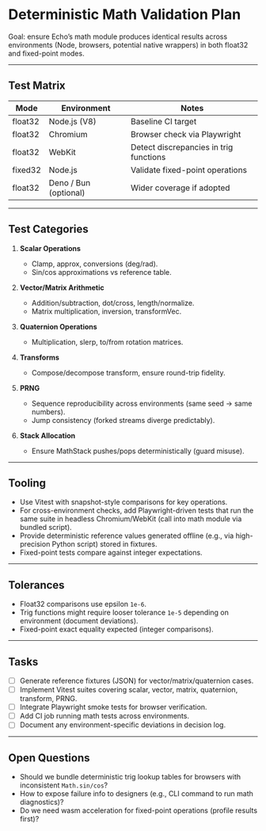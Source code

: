 # Deterministic Math Validation Plan

Goal: ensure Echo’s math module produces identical results across environments (Node, browsers, potential native wrappers) in both float32 and fixed-point modes.

---

## Test Matrix

| Mode | Environment | Notes |
| ---- | ----------- | ----- |
| float32 | Node.js (V8) | Baseline CI target |
| float32 | Chromium | Browser check via Playwright |
| float32 | WebKit | Detect discrepancies in trig functions |
| fixed32 | Node.js | Validate fixed-point operations |
| float32 | Deno / Bun (optional) | Wider coverage if adopted |

---

## Test Categories

1. **Scalar Operations**
   - Clamp, approx, conversions (deg/rad).
   - Sin/cos approximations vs reference table.

2. **Vector/Matrix Arithmetic**
   - Addition/subtraction, dot/cross, length/normalize.
   - Matrix multiplication, inversion, transformVec.

3. **Quaternion Operations**
   - Multiplication, slerp, to/from rotation matrices.

4. **Transforms**
   - Compose/decompose transform, ensure round-trip fidelity.

5. **PRNG**
   - Sequence reproducibility across environments (same seed -> same numbers).
   - Jump consistency (forked streams diverge predictably).

6. **Stack Allocation**
   - Ensure MathStack pushes/pops deterministically (guard misuse).

---

## Tooling
- Use Vitest with snapshot-style comparisons for key operations.
- For cross-environment checks, add Playwright-driven tests that run the same suite in headless Chromium/WebKit (call into math module via bundled script).
- Provide deterministic reference values generated offline (e.g., via high-precision Python script) stored in fixtures.
- Fixed-point tests compare against integer expectations.

---

## Tolerances
- Float32 comparisons use epsilon `1e-6`.
- Trig functions might require looser tolerance `1e-5` depending on environment (document deviations).
- Fixed-point exact equality expected (integer comparisons).

---

## Tasks
- [ ] Generate reference fixtures (JSON) for vector/matrix/quaternion cases.
- [ ] Implement Vitest suites covering scalar, vector, matrix, quaternion, transform, PRNG.
- [ ] Integrate Playwright smoke tests for browser verification.
- [ ] Add CI job running math tests across environments.
- [ ] Document any environment-specific deviations in decision log.

---

## Open Questions
- Should we bundle deterministic trig lookup tables for browsers with inconsistent `Math.sin/cos`?
- How to expose failure info to designers (e.g., CLI command to run math diagnostics)?
- Do we need wasm acceleration for fixed-point operations (profile results first)?
